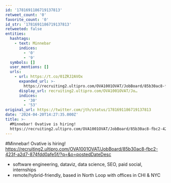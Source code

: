 ```yaml
---
id: '1781691186719137813'
retweet_count: '0'
favorite_count: '0'
id_str: '1781691186719137813'
retweeted: false
entities:
  hashtags:
    - text: Minnebar
      indices:
        - '0'
        - '9'
  symbols: []
  user_mentions: []
  urls:
    - url: https://t.co/01ZRJ2AVOx
      expanded_url: >-
        https://recruiting2.ultipro.com/OVA1001OVAT/JobBoard/85b30ac8-fbc2-423f-a2d7-874fdd0afe5f/?q=&o=postedDateDesc
      display_url: recruiting2.ultipro.com/OVA1001OVAT/Jo…
      indices:
        - '30'
        - '53'
original_url: https://twitter.com/jth/status/1781691186719137813
date: '2024-04-20T14:27:35.000Z'
title: >-
  #Minnebar! Ovative is hiring!
  https://recruiting2.ultipro.com/OVA1001OVAT/JobBoard/85b30ac8-fbc2-423f-a2d7-874fdd0afe5f/?q=&o=postedDateDesc…
---
```


#Minnebar! Ovative is hiring! https://recruiting2.ultipro.com/OVA1001OVAT/JobBoard/85b30ac8-fbc2-423f-a2d7-874fdd0afe5f/?q=&o=postedDateDesc

- software engineering, dataviz, data science, SEO, paid social, internships
- remote/hybrid-friendly, based in North Loop with offices in CHI &amp; NYC